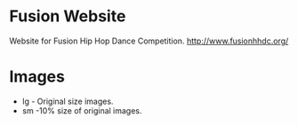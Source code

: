# Fusion Website
Website for Fusion Hip Hop Dance Competition. http://www.fusionhhdc.org/

# Images
* lg - Original size images.
* sm -10% size of original images.